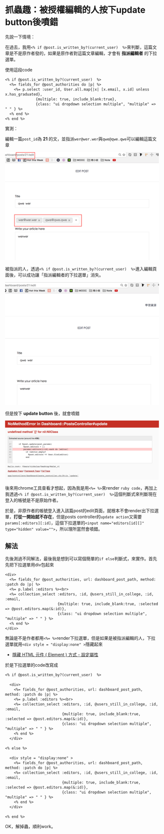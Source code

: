 # 抓蟲趣：被授權編輯的人按下update button後噴錯

先說一下情境：

在過去，我用`<% if @post.is_written_by?(current_user)  %>`來判斷，這篇文章是不是原作者發的，如果是原作者對這篇文章編輯，才會有 **指派編輯者** 的下拉選單。

使用這段code

```
<% if @post.is_written_by?(current_user)  %>
  <%= fields_for @post_authorities do |p| %>
    <%= p.select :user_id, User.all.map{|x| [x.email, x.id] unless x.has_graduated},
              {multiple: true, include_blank:true},
              {class: "ui dropdown selection multiple", "multiple" => " " } %>
  <% end %>
<% end %>
```

實測：

編輯一篇`post_id`為 **21** 的文，並指派`wer@wer.wer`與`qwe@qwe.qwe`可以編輯這篇文章

![](../img/id_21_post.png)


被指派的人，透過`<% if @post.is_written_by?(current_user)  %>`進入編輯頁面後，可以成功讓「指派編輯者的下拉選單」消失。

![](../img/dropdown_disapper.png)

但是按下 **update button** 後，就會噴錯

![](../img/miss_params_editors.png)

後來用chrome工具查看才想起，因為我是用`<%= %>`來render `ruby code`，再加上我透過`<% if @post.is_written_by?(current_user)  %>`這個判斷式來判斷現在登入的帳號是不是原始作者。

於是，非原作者的帳號登入進入該篇post的edit頁面，就根本不會render出下拉選單，**打從一開始就不存在**，但是posts controller的`update action`又需要`params[:editors][:id]`，這個下拉選單的`<input name="editors[id][]" type="hidden" value="">`，所以理所當然會噴錯。

## 解法

先後測過不同解法，最後我是想到可以寫個簡單的`if else`判斷式，來實作。首先先把下拉選單用div包起來

```
<div>
  <%= fields_for @post_authorities, url: dashboard_post_path, method: :patch do |p| %>
  <%= p.label :editors %><br>
  <%= collection_select :editors, :id, @users_still_in_college, :id, :email,
                        {multiple: true, include_blank:true, :selected => @post.editors.map(&:id)},
                        {class: "ui dropdown selection multiple", "multiple" => " " } %>
  <% end %>
</div>
```

無論是不是作者都用`<%= %>`render下拉選單，但是如果是被指派編輯的人，下拉選單就用`<div style = "display:none" >`隱藏起來
- [隱藏 HTML 元件 ( Element ) 方式 - 設定屬性](http://www.arthurtoday.com/2010/01/html-element.html)

於是下拉選單的code改寫成

```
<% if @post.is_written_by?(current_user)  %>

  <div>
    <%= fields_for @post_authorities, url: dashboard_post_path, method: :patch do |p| %>
    <%= p.label :editors %><br>
    <%= collection_select :editors, :id, @users_still_in_college, :id, :email,
                          {multiple: true, include_blank:true, :selected => @post.editors.map(&:id)},
                          {class: "ui dropdown selection multiple", "multiple" => " " } %>
    <% end %>
  </div>

<% else %>

  <div style = "display:none" >
    <%= fields_for @post_authorities, url: dashboard_post_path, method: :patch do |p| %>
    <%= collection_select :editors, :id, @users_still_in_college, :id, :email,
                          {multiple: true, include_blank:true, :selected => @post.editors.map(&:id)},
                          {class: "ui dropdown selection multiple", "multiple" => " " } %>
    <% end %>
  </div>

<% end %>
```

OK，解掉蟲，順利work。
